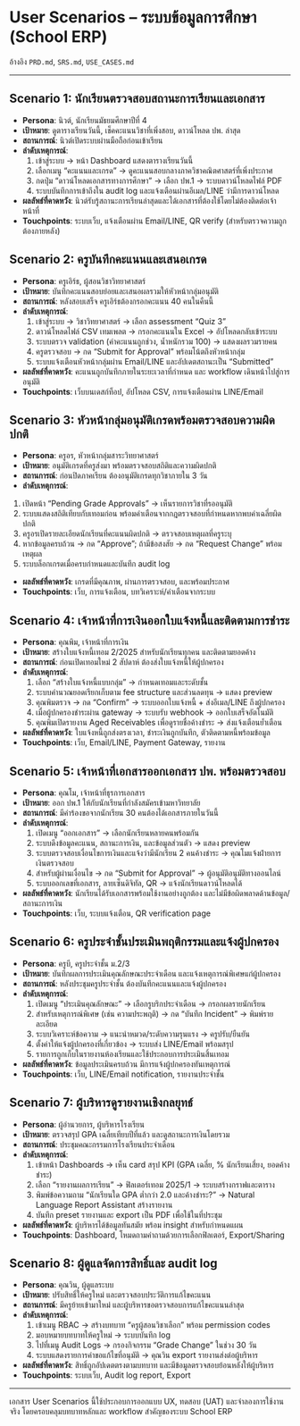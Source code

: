 # User Scenarios – ระบบข้อมูลการศึกษา (School ERP)

อ้างอิง `PRD.md`, `SRS.md`, `USE_CASES.md`

---

## Scenario 1: นักเรียนตรวจสอบสถานะการเรียนและเอกสาร
- **Persona**: นิวต์, นักเรียนมัธยมศึกษาปีที่ 4
- **เป้าหมาย**: ดูตารางเรียนวันนี้, เช็คคะแนนวิชาที่เพิ่งสอบ, ดาวน์โหลด ปพ. ล่าสุด
- **สถานการณ์**: นิวต์เปิดระบบผ่านมือถือก่อนเข้าเรียน
- **ลำดับเหตุการณ์**:
  1. เข้าสู่ระบบ → หน้า Dashboard แสดงตารางเรียนวันนี้
  2. เลือกเมนู “คะแนนและเกรด” → ดูคะแนนสอบกลางภาควิชาคณิตศาสตร์ที่เพิ่งประกาศ
  3. กดปุ่ม “ดาวน์โหลดเอกสารทางการศึกษา” → เลือก ปพ.1 → ระบบดาวน์โหลดไฟล์ PDF
  4. ระบบบันทึกการเข้าถึงใน audit log และแจ้งเตือนผ่านอีเมล/LINE ว่ามีการดาวน์โหลด
- **ผลลัพธ์ที่คาดหวัง**: นิวต์รับรู้สถานะการเรียนล่าสุดและได้เอกสารที่ต้องใช้โดยไม่ต้องติดต่อเจ้าหน้าที่
- **Touchpoints**: ระบบเว็บ, แจ้งเตือนผ่าน Email/LINE, QR verify (สำหรับตรวจความถูกต้องภายหลัง)

## Scenario 2: ครูบันทึกคะแนนและเสนอเกรด
- **Persona**: ครูเอิร์ธ, ผู้สอนวิชาวิทยาศาสตร์
- **เป้าหมาย**: บันทึกคะแนนสอบย่อยและเสนอผลรวมให้หัวหน้ากลุ่มอนุมัติ
- **สถานการณ์**: หลังสอบเสร็จ ครูเอิร์ธต้องกรอกคะแนน 40 คนในคืนนี้
- **ลำดับเหตุการณ์**:
  1. เข้าสู่ระบบ → วิชาวิทยาศาสตร์ → เลือก assessment “Quiz 3”
  2. ดาวน์โหลดไฟล์ CSV เทมเพลต → กรอกคะแนนใน Excel → อัปโหลดกลับเข้าระบบ
  3. ระบบตรวจ validation (ค่าคะแนนถูกช่วง, น้ำหนักรวม 100) → แสดงผลรวมรายคน
  4. ครูตรวจสอบ → กด “Submit for Approval” พร้อมโน้ตถึงหัวหน้ากลุ่ม
  5. ระบบแจ้งเตือนหัวหน้ากลุ่มผ่าน Email/LINE และอัปเดตสถานะเป็น “Submitted”
- **ผลลัพธ์ที่คาดหวัง**: คะแนนถูกบันทึกภายในระยะเวลาที่กำหนด และ workflow เดินหน้าไปสู่การอนุมัติ
- **Touchpoints**: เว็บบนเดสก์ท็อป, อัปโหลด CSV, การแจ้งเตือนผ่าน LINE/Email

## Scenario 3: หัวหน้ากลุ่มอนุมัติเกรดพร้อมตรวจสอบความผิดปกติ
- **Persona**: ครูอร, หัวหน้ากลุ่มสาระวิทยาศาสตร์
- **เป้าหมาย**: อนุมัติเกรดที่ครูส่งมา พร้อมตรวจสอบสถิติและความผิดปกติ
- **สถานการณ์**: ก่อนปิดภาคเรียน ต้องอนุมัติเกรดทุกวิชาภายใน 3 วัน
- **ลำดับเหตุการณ์**:
 1. เปิดหน้า “Pending Grade Approvals” → เห็นรายการวิชาที่รออนุมัติ
  2. ระบบแสดงสถิติเทียบกับเทอมก่อน พร้อมคำเตือนจากกฎตรวจสอบที่กำหนดหากพบค่าเฉลี่ยผิดปกติ
  3. ครูอรเปิดรายละเอียดนักเรียนที่คะแนนผิดปกติ → ตรวจสอบเหตุผลที่ครูระบุ
  4. หากข้อมูลครบถ้วน → กด “Approve”; ถ้ามีข้อสงสัย → กด “Request Change” พร้อมเหตุผล
  5. ระบบล็อกเกรดเมื่อครบกำหนดและบันทึก audit log
- **ผลลัพธ์ที่คาดหวัง**: เกรดที่มีคุณภาพ, ผ่านการตรวจสอบ, และพร้อมประกาศ
- **Touchpoints**: เว็บ, การแจ้งเตือน, บทวิเคราะห์/คำเตือนจากระบบ

## Scenario 4: เจ้าหน้าที่การเงินออกใบแจ้งหนี้และติดตามการชำระ
- **Persona**: คุณพิม, เจ้าหน้าที่การเงิน
- **เป้าหมาย**: สร้างใบแจ้งหนี้เทอม 2/2025 สำหรับนักเรียนทุกคน และติดตามยอดค้าง
- **สถานการณ์**: ก่อนเปิดเทอมใหม่ 2 สัปดาห์ ต้องส่งใบแจ้งหนี้ให้ผู้ปกครอง
- **ลำดับเหตุการณ์**:
  1. เลือก “สร้างใบแจ้งหนี้แบบกลุ่ม” → กำหนดเทอมและระดับชั้น
  2. ระบบคำนวณยอดเรียกเก็บตาม fee structure และส่วนลดทุน → แสดง preview
  3. คุณพิมตรวจ → กด “Confirm” → ระบบออกใบแจ้งหนี้ + ส่งอีเมล/LINE ถึงผู้ปกครอง
  4. เมื่อผู้ปกครองชำระผ่าน gateway → ระบบรับ webhook → ออกใบเสร็จอัตโนมัติ
  5. คุณพิมเปิดรายงาน Aged Receivables เพื่อดูรายชื่อค้างชำระ → ส่งแจ้งเตือนย้ำเตือน
- **ผลลัพธ์ที่คาดหวัง**: ใบแจ้งหนี้ถูกส่งตรงเวลา, ชำระเงินถูกบันทึก, ตัวติดตามหนี้พร้อมข้อมูล
- **Touchpoints**: เว็บ, Email/LINE, Payment Gateway, รายงาน

## Scenario 5: เจ้าหน้าที่เอกสารออกเอกสาร ปพ. พร้อมตรวจสอบ
- **Persona**: คุณโม, เจ้าหน้าที่ธุรการเอกสาร
- **เป้าหมาย**: ออก ปพ.1 ให้กับนักเรียนที่กำลังสมัครเข้ามหาวิทยาลัย
- **สถานการณ์**: มีคำร้องขอจากนักเรียน 30 คนต้องได้เอกสารภายในวันนี้
- **ลำดับเหตุการณ์**:
  1. เปิดเมนู “ออกเอกสาร” → เลือกนักเรียนหลายคนพร้อมกัน
  2. ระบบดึงข้อมูลคะแนน, สถานะการเงิน, และข้อมูลส่วนตัว → แสดง preview
  3. ระบบตรวจสอบเงื่อนไขการเงินและแจ้งว่ามีนักเรียน 2 คนค้างชำระ → คุณโมแจ้งฝ่ายการเงินตรวจสอบ
  4. สำหรับผู้ผ่านเงื่อนไข → กด “Submit for Approval” → ผู้อนุมัติอนุมัติทางออนไลน์
  5. ระบบออกเลขที่เอกสาร, ลายเซ็นดิจิทัล, QR → แจ้งนักเรียนดาวน์โหลดได้
- **ผลลัพธ์ที่คาดหวัง**: นักเรียนได้รับเอกสารพร้อมใช้งานอย่างถูกต้อง และไม่มีข้อผิดพลาดด้านข้อมูล/สถานะการเงิน
- **Touchpoints**: เว็บ, ระบบแจ้งเตือน, QR verification page

## Scenario 6: ครูประจำชั้นประเมินพฤติกรรมและแจ้งผู้ปกครอง
- **Persona**: ครูบี, ครูประจำชั้น ม.2/3
- **เป้าหมาย**: บันทึกผลการประเมินคุณลักษณะประจำเดือน และแจ้งเหตุการณ์พิเศษแก่ผู้ปกครอง
- **สถานการณ์**: หลังประชุมครูประจำชั้น ต้องบันทึกคะแนนและแจ้งผู้ปกครอง
- **ลำดับเหตุการณ์**:
  1. เปิดเมนู “ประเมินคุณลักษณะ” → เลือกรูบริกประจำเดือน → กรอกผลรายนักเรียน
  2. สำหรับเหตุการณ์พิเศษ (เช่น ความประพฤติ) → กด “บันทึก Incident” → พิมพ์รายละเอียด
  3. ระบบวิเคราะห์ข้อความ → แนะนำหมวด/ระดับความรุนแรง → ครูปรับ/ยืนยัน
  4. ตั้งค่าให้แจ้งผู้ปกครองที่เกี่ยวข้อง → ระบบส่ง LINE/Email พร้อมสรุป
  5. รายการถูกเก็บในรายงานห้องเรียนและใช้ประกอบการประเมินสิ้นเทอม
- **ผลลัพธ์ที่คาดหวัง**: ข้อมูลประเมินครบถ้วน มีการแจ้งผู้ปกครองทันเหตุการณ์
- **Touchpoints**: เว็บ, LINE/Email notification, รายงานประจำชั้น

## Scenario 7: ผู้บริหารดูรายงานเชิงกลยุทธ์
- **Persona**: ผู้อำนวยการ, ผู้บริหารโรงเรียน
- **เป้าหมาย**: ตรวจสรุป GPA เฉลี่ยเทียบปีที่แล้ว และดูสถานะการเงินโดยรวม
- **สถานการณ์**: ประชุมคณะกรรมการโรงเรียนประจำเดือน
- **ลำดับเหตุการณ์**:
  1. เข้าหน้า Dashboards → เห็น card สรุป KPI (GPA เฉลี่ย, % นักเรียนเสี่ยง, ยอดค้างชำระ)
  2. เลือก “รายงานผลการเรียน” → ฟิลเตอร์เทอม 2025/1 → ระบบสร้างกราฟและตาราง
  3. พิมพ์ข้อความถาม “นักเรียนใด GPA ต่ำกว่า 2.0 และค้างชำระ?” → Natural Language Report Assistant สร้างรายงาน
  4. บันทึก preset รายงานและ export เป็น PDF เพื่อใช้ในที่ประชุม
- **ผลลัพธ์ที่คาดหวัง**: ผู้บริหารได้ข้อมูลทันสมัย พร้อม insight สำหรับกำหนดแผน
- **Touchpoints**: Dashboard, โหมดถามคำถามด้วยการเลือกฟิลเตอร์, Export/Sharing

## Scenario 8: ผู้ดูแลจัดการสิทธิ์และ audit log
- **Persona**: คุณวิน, ผู้ดูแลระบบ
- **เป้าหมาย**: ปรับสิทธิ์ให้ครูใหม่ และตรวจสอบประวัติการแก้ไขคะแนน
- **สถานการณ์**: มีครูย้ายเข้ามาใหม่ และผู้บริหารขอตรวจสอบการแก้ไขคะแนนล่าสุด
- **ลำดับเหตุการณ์**:
  1. เข้าเมนู RBAC → สร้างบทบาท “ครูผู้สอนวิชาเลือก” พร้อม permission codes  
  2. มอบหมายบทบาทให้ครูใหม่ → ระบบบันทึก log  
  3. ไปที่เมนู Audit Logs → กรองกิจกรรม “Grade Change” ในช่วง 30 วัน  
  4. ระบบแสดงรายการคำขอแก้ไขที่อนุมัติ → คุณวิน export รายงานส่งต่อผู้บริหาร  
- **ผลลัพธ์ที่คาดหวัง**: สิทธิ์ถูกอัปเดตตรงตามบทบาท และมีข้อมูลตรวจสอบย้อนหลังให้ผู้บริหาร
- **Touchpoints**: ระบบเว็บ, Audit log report, Export

---

เอกสาร User Scenarios นี้ใช้ประกอบการออกแบบ UX, ทดสอบ (UAT) และจำลองการใช้งานจริง โดยครอบคลุมบทบาทหลักและ workflow สำคัญของระบบ School ERP

